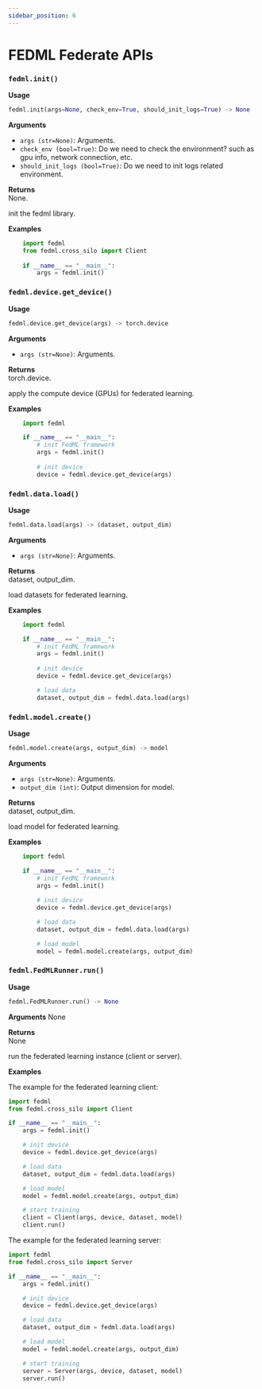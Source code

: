 ```yaml
---
sidebar_position: 6
---
```


# FEDML Federate APIs

### `fedml.init()`
**Usage**
```py
fedml.init(args=None, check_env=True, should_init_logs=True) -> None
```

**Arguments**  
- `args (str=None)`: Arguments.
- `check_env (bool=True)`: Do we need to check the environment? such as gpu info, network connection, etc.
- `should_init_logs (bool=True)`: Do we need to init logs related environment.

**Returns**  
None. 

init the fedml library.
 

**Examples**
```py
    import fedml
    from fedml.cross_silo import Client
    
    if __name__ == "__main__":
        args = fedml.init()
```


### `fedml.device.get_device()`
**Usage**
```py
fedml.device.get_device(args) -> torch.device
```

**Arguments**
- `args (str=None)`: Arguments.

**Returns**  
torch.device.

apply the compute device (GPUs) for federated learning.


**Examples**
```py
    import fedml

    if __name__ == "__main__":
        # init FedML framework
        args = fedml.init()
    
        # init device
        device = fedml.device.get_device(args)
```


### `fedml.data.load()`
**Usage**
```py
fedml.data.load(args) -> (dataset, output_dim)
```

**Arguments**
- `args (str=None)`: Arguments.

**Returns**  
dataset, output_dim.

load datasets for federated learning.


**Examples**
```py
    import fedml

    if __name__ == "__main__":
        # init FedML framework
        args = fedml.init()
    
        # init device
        device = fedml.device.get_device(args)

        # load data
        dataset, output_dim = fedml.data.load(args)
```


### `fedml.model.create()`
**Usage**
```py
fedml.model.create(args, output_dim) -> model
```

**Arguments**
- `args (str=None)`: Arguments.
- `output_dim (int)`: Output dimension for model.

**Returns**  
dataset, output_dim.

load model for federated learning.


**Examples**
```py
    import fedml

    if __name__ == "__main__":
        # init FedML framework
        args = fedml.init()
    
        # init device
        device = fedml.device.get_device(args)

        # load data
        dataset, output_dim = fedml.data.load(args)

        # load model
        model = fedml.model.create(args, output_dim)
```


### `fedml.FedMLRunner.run()`
**Usage**
```py
fedml.FedMLRunner.run() -> None
```

**Arguments**
None

**Returns**  
None

run the federated learning instance (client or server).


**Examples**

The example for the federated learning client:
```py
import fedml
from fedml.cross_silo import Client

if __name__ == "__main__":
    args = fedml.init()

    # init device
    device = fedml.device.get_device(args)

    # load data
    dataset, output_dim = fedml.data.load(args)

    # load model
    model = fedml.model.create(args, output_dim)

    # start training
    client = Client(args, device, dataset, model)
    client.run()

```

The example for the federated learning server:
```py
import fedml
from fedml.cross_silo import Server

if __name__ == "__main__":
    args = fedml.init()

    # init device
    device = fedml.device.get_device(args)

    # load data
    dataset, output_dim = fedml.data.load(args)

    # load model
    model = fedml.model.create(args, output_dim)

    # start training
    server = Server(args, device, dataset, model)
    server.run()
```
